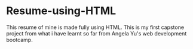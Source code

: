 # Resume-using-HTML
This resume of mine is made fully using HTML. This is my first capstone project from what i have learnt so far from Angela Yu's web development bootcamp.
